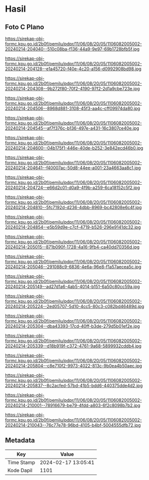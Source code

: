 # Hasil

## Foto C Plano

https://sirekap-obj-formc.kpu.go.id/2b0f/pemilu/pdpr/11/06/08/20/05/1106082005002-20240214-204040--510c08ba-f136-44a9-9e97-69b1728bfb5f.jpg

https://sirekap-obj-formc.kpu.go.id/2b0f/pemilu/pdpr/11/06/08/20/05/1106082005002-20240214-204128--e1a45720-f40e-4c20-a156-d0992908bd98.jpg

https://sirekap-obj-formc.kpu.go.id/2b0f/pemilu/pdpr/11/06/08/20/05/1106082005002-20240214-204308--9b272f80-70f2-4190-97f2-2d1a9cbe723e.jpg

https://sirekap-obj-formc.kpu.go.id/2b0f/pemilu/pdpr/11/06/08/20/05/1106082005002-20240214-204506--8968d881-3108-45f3-aa4c-cff09974da80.jpg

https://sirekap-obj-formc.kpu.go.id/2b0f/pemilu/pdpr/11/06/08/20/05/1106082005002-20240214-204545--af7f376c-b136-497e-a431-16c3807ce40e.jpg

https://sirekap-obj-formc.kpu.go.id/2b0f/pemilu/pdpr/11/06/08/20/05/1106082005002-20240214-204600--04b175f1-446e-40de-b252-3e842ecd46b0.jpg

https://sirekap-obj-formc.kpu.go.id/2b0f/pemilu/pdpr/11/06/08/20/05/1106082005002-20240214-204641--f40007ac-50d8-44ee-a001-23a4663aa8c1.jpg

https://sirekap-obj-formc.kpu.go.id/2b0f/pemilu/pdpr/11/06/08/20/05/1106082005002-20240214-204724--e66d2c01-d0a9-4f9b-a259-6ca18152c5f2.jpg

https://sirekap-obj-formc.kpu.go.id/2b0f/pemilu/pdpr/11/06/08/20/05/1106082005002-20240214-204810--5fc7192d-d236-4dbb-8969-bc42808e6c4f.jpg

https://sirekap-obj-formc.kpu.go.id/2b0f/pemilu/pdpr/11/06/08/20/05/1106082005002-20240214-204854--e5b59d9e-c7cf-4719-b526-296e9141dc32.jpg

https://sirekap-obj-formc.kpu.go.id/2b0f/pemilu/pdpr/11/06/08/20/05/1106082005002-20240214-205015--871b090f-1728-4a16-9fb4-ca40dd70356d.jpg

https://sirekap-obj-formc.kpu.go.id/2b0f/pemilu/pdpr/11/06/08/20/05/1106082005002-20240214-205046--291088c9-6836-4e6a-96e8-f1a57aecea5c.jpg

https://sirekap-obj-formc.kpu.go.id/2b0f/pemilu/pdpr/11/06/08/20/05/1106082005002-20240214-205149--ad27d1a6-4ab5-4014-b151-6a50c80cc59a.jpg

https://sirekap-obj-formc.kpu.go.id/2b0f/pemilu/pdpr/11/06/08/20/05/1106082005002-20240214-205224--2ed05707-5d10-4cc5-80c3-c082bd46489d.jpg

https://sirekap-obj-formc.kpu.go.id/2b0f/pemilu/pdpr/11/06/08/20/05/1106082005002-20240214-205304--dba43393-17cd-40ff-b3de-279d5b01ef2e.jpg

https://sirekap-obj-formc.kpu.go.id/2b0f/pemilu/pdpr/11/06/08/20/05/1106082005002-20240214-205339--d18b919f-c372-4761-9a68-5899932cddb4.jpg

https://sirekap-obj-formc.kpu.go.id/2b0f/pemilu/pdpr/11/06/08/20/05/1106082005002-20240214-205804--c8e710f2-9973-4022-813c-9b0ea4b50aec.jpg

https://sirekap-obj-formc.kpu.go.id/2b0f/pemilu/pdpr/11/06/08/20/05/1106082005002-20240214-205837--8c2acfed-57bd-41b5-bdd6-440375dde4d2.jpg

https://sirekap-obj-formc.kpu.go.id/2b0f/pemilu/pdpr/11/06/08/20/05/1106082005002-20240214-210001--78916679-be79-4fdd-a803-6f2c8098b7b2.jpg

https://sirekap-obj-formc.kpu.go.id/2b0f/pemilu/pdpr/11/06/08/20/05/1106082005002-20240214-210043--76c77e78-96bd-4105-b4bf-5004555dfb72.jpg


## Metadata

| Key        | Value               |
| ---------- | ------------------- |
| Time Stamp | 2024-02-17 13:05:41 |
| Kode Dapil | 1101                |



